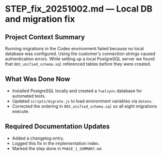 # STEP_fix_20251002.md — Local DB and migration fix

## Project Context Summary
Running migrations in the Codex environment failed because no local database was configured.
Using the customer's connection strings caused authentication errors.
While setting up a local PostgreSQL server we found that `003_unified_schema.sql` referenced tables before they were created.

## What Was Done Now
- Installed PostgreSQL locally and created a `fuelsync` database for automated tests.
- Updated `scripts/migrate.js` to load environment variables via `dotenv`.
- Corrected the ordering in `003_unified_schema.sql` so all eight migrations execute.

## Required Documentation Updates
- Added a changelog entry.
- Logged this fix in the implementation index.
- Marked the step done in `PHASE_1_SUMMARY.md`.
